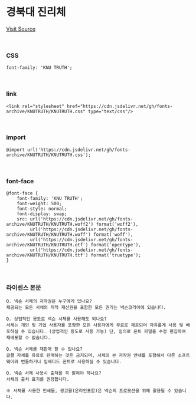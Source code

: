 # 경북대 진리체

[Visit Source](https://www.knu.ac.kr/wbbs/wbbs/contents/index.action?menu_url=intro/about04_05&menu_idx=242)

&nbsp;

### CSS

```
font-family: 'KNU TRUTH';
```

&nbsp;

### link

```
<link rel="stylesheet" href="https://cdn.jsdelivr.net/gh/fonts-archive/KNUTRUTH/KNUTRUTH.css" type="text/css"/>
```

&nbsp;

### import

```
@import url('https://cdn.jsdelivr.net/gh/fonts-archive/KNUTRUTH/KNUTRUTH.css');
```

&nbsp;

### font-face

```
@font-face {
    font-family: 'KNU TRUTH';
    font-weight: 500;
    font-style: normal;
    font-display: swap;
    src: url('https://cdn.jsdelivr.net/gh/fonts-archive/KNUTRUTH/KNUTRUTH.woff2') format('woff2'),
         url('https://cdn.jsdelivr.net/gh/fonts-archive/KNUTRUTH/KNUTRUTH.woff') format('woff'),
         url('https://cdn.jsdelivr.net/gh/fonts-archive/KNUTRUTH/KNUTRUTH.otf') format('opentype'),
         url('https://cdn.jsdelivr.net/gh/fonts-archive/KNUTRUTH/KNUTRUTH.ttf') format('truetype');
}
```

&nbsp;

### 라이센스 본문

```
Q. 넥슨 서체의 저작권은 누구에게 있나요?
제공되는 모든 서체의 지적 재산권을 포함한 모든 권리는 넥슨코리아에 있습니다.

Q. 상업적인 용도로 넥슨 서체를 사용해도 되나요?
서체는 개인 및 기업 사용자를 포함한 모든 사용자에게 무료로 제공되며 자유롭게 사용 및 배포하실 수 있습니다. (상업적인 용도로 사용 가능) 단, 임의로 폰트 파일을 수정 편집하여 재배포할 수 없습니다.

Q. 넥슨 서체를 재판매 할 수 있나요?
글꼴 자체를 유료로 판매하는 것은 금지되며, 서체의 본 저작권 안내를 포함해서 다른 소프트웨어와 번들하거나 임베디드 폰트로 사용하실 수 있습니다.

Q. 넥슨 서체 사용시 출처를 꼭 밝혀야 하나요?
서체의 출처 표기를 권장합니다.

※ 서체를 사용한 인쇄물, 광고물(온라인포함)은 넥슨의 프로모션을 위해 활용될 수 있습니다.
```

